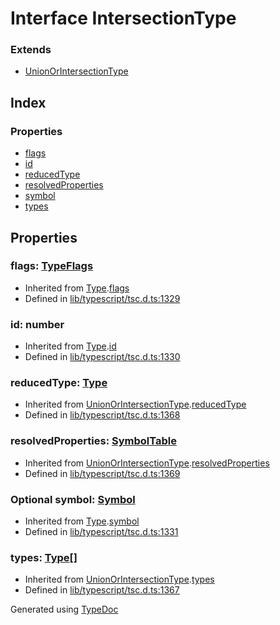 # Interface IntersectionType


### Extends
* [UnionOrIntersectionType](ts.unionorintersectiontype.md)

## Index

### Properties
* [flags](ts.intersectiontype.md#flags)
* [id](ts.intersectiontype.md#id)
* [reducedType](ts.intersectiontype.md#reducedtype)
* [resolvedProperties](ts.intersectiontype.md#resolvedproperties)
* [symbol](ts.intersectiontype.md#symbol)
* [types](ts.intersectiontype.md#types)

## Properties

### flags: [TypeFlags](../enums/ts.typeflags.md)

* Inherited from [Type](ts.type.md).[flags](ts.type.md#flags)
* Defined in [lib/typescript/tsc.d.ts:1329](https://github.com/kimamula/typedoc/blob/HEAD/src/lib/typescript/tsc.d.ts#L1329)


### id: number

* Inherited from [Type](ts.type.md).[id](ts.type.md#id)
* Defined in [lib/typescript/tsc.d.ts:1330](https://github.com/kimamula/typedoc/blob/HEAD/src/lib/typescript/tsc.d.ts#L1330)


### reducedType: [Type](ts.type.md)

* Inherited from [UnionOrIntersectionType](ts.unionorintersectiontype.md).[reducedType](ts.unionorintersectiontype.md#reducedtype)
* Defined in [lib/typescript/tsc.d.ts:1368](https://github.com/kimamula/typedoc/blob/HEAD/src/lib/typescript/tsc.d.ts#L1368)


### resolvedProperties: [SymbolTable](ts.symboltable.md)

* Inherited from [UnionOrIntersectionType](ts.unionorintersectiontype.md).[resolvedProperties](ts.unionorintersectiontype.md#resolvedproperties)
* Defined in [lib/typescript/tsc.d.ts:1369](https://github.com/kimamula/typedoc/blob/HEAD/src/lib/typescript/tsc.d.ts#L1369)


### Optional symbol: [Symbol](ts.symbol.md)

* Inherited from [Type](ts.type.md).[symbol](ts.type.md#symbol)
* Defined in [lib/typescript/tsc.d.ts:1331](https://github.com/kimamula/typedoc/blob/HEAD/src/lib/typescript/tsc.d.ts#L1331)


### types: [Type](ts.type.md)[]

* Inherited from [UnionOrIntersectionType](ts.unionorintersectiontype.md).[types](ts.unionorintersectiontype.md#types)
* Defined in [lib/typescript/tsc.d.ts:1367](https://github.com/kimamula/typedoc/blob/HEAD/src/lib/typescript/tsc.d.ts#L1367)



Generated using [TypeDoc](http://typedoc.io)
